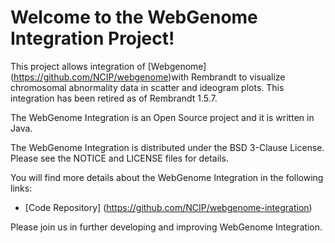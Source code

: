 Welcome to the WebGenome Integration Project!
=====================================

This project allows integration of [Webgenome] (https://github.com/NCIP/webgenome)with Rembrandt to visualize 
chromosomal abnormality data in scatter and ideogram plots. This integration has been retired as of Rembrandt 1.5.7.

The WebGenome Integration is an Open Source project and it is written in Java.

The WebGenome Integration is distributed under the BSD 3-Clause License.
Please see the NOTICE and LICENSE files for details.

You will find more details about the WebGenome Integration in the following links:
 * [Code Repository] (https://github.com/NCIP/webgenome-integration)
 
Please join us in further developing and improving WebGenome Integration.
